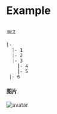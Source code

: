 # Example
> 
## 
### 
```
测试
```
####
```
|- 
  |- 1
  |- 2
  |- 3
    |- 4
    |- 5
 |- 6
```
#### 图片
![avatar](../../../img/about-img.jpg)
